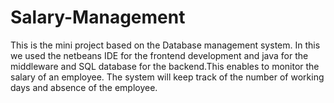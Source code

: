 # Salary-Management
This is the mini project based on the Database management system. In this we used the netbeans IDE for the frontend development and java for the middleware and SQL database for the backend.This enables to monitor the salary of an employee. The system will keep track of the number of working days and absence of the employee.
